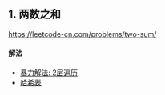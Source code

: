 ## 1. 两数之和

https://leetcode-cn.com/problems/two-sum/


#### 解法  

* [暴力解法: 2层遍历](_1.py)
* [哈希表](_2.py) 
